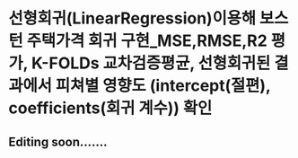 # 선형회귀(LinearRegression)이용해 보스턴 주택가격 회귀 구현_MSE,RMSE,R2 평가, K-FOLDs 교차검증평균, 선형회귀된 결과에서 피쳐별 영향도 (intercept(절편), coefficients(회귀 계수)) 확인

## Editing soon.......